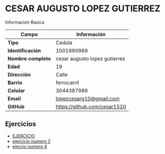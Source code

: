# CESAR AUGUSTO LOPEZ GUTIERREZ 
Información Basica

| Campo | Información |
| --- | --- |
| **Tipo** | Cedula |
| **Identificación** | 1001890969|
| **Nombre completo** | cesar augusto lopez gutierrez|
| **Edad** | 19 |
| **Dirección** | Calle |
| **Barrio** | ferrocarril |
| **Celular** | 3044387986 |
| **Email** | lopezcesarg10@gmail.com |
| **GitHub** | https://github.com/cesar1520 |

## Ejercicios
- [EJERCICIO](ejercicio.md)
- [ejercicio numero 2](ejercicios2.md)
- [ejercio numero 4](ejercicio4.md)
